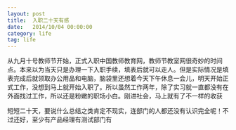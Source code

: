```yaml
---
layout: post
title:  入职二十天有感
date:   2014/10/04 00:00:00 
category: life
tag: life
---
```


从九月十号教师节开始，正式入职中国教师教育网，教师节教室网很奇妙的时间点。本来以为当天只是办理一下入职手续，填表后就可以走人。但是实际情况是填表完成后就领取办公用品和电脑，脑袋里还想着今天下午休息一会儿，明天开始正式工作，没想到马上就开始入职了。所以虽然工作两年，除了实习就一直都没有在外面找过工作，所以还是粉嫩的职场小白。刚进社会，马上就有了不一样的收获

短短二十天，要说什么总结之类肯定不现实，连部门的人都还没有认识完全呢！不过还好，至少有产品经理有测试部门有